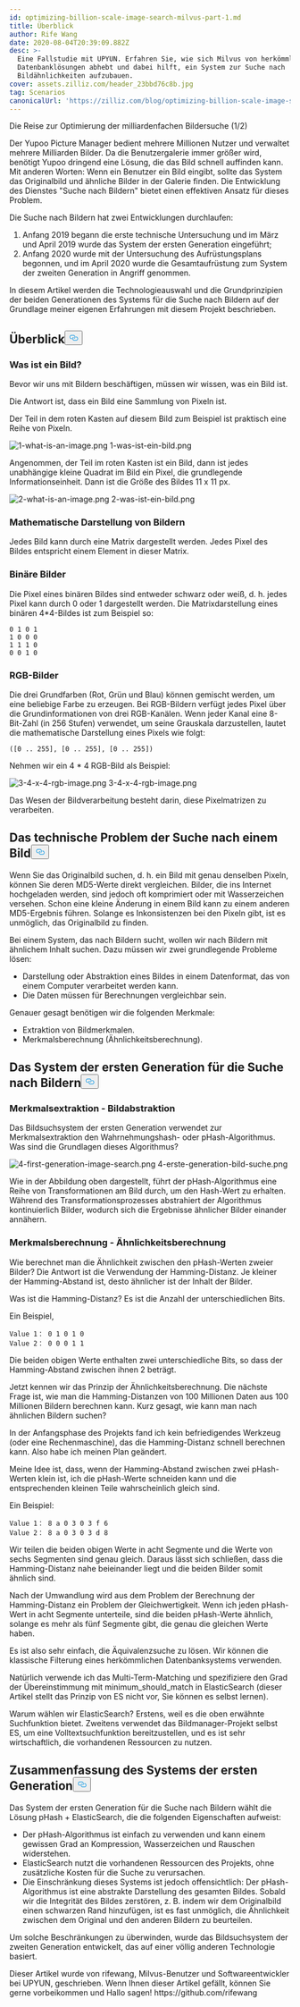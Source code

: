 ```yaml
---
id: optimizing-billion-scale-image-search-milvus-part-1.md
title: Überblick
author: Rife Wang
date: 2020-08-04T20:39:09.882Z
desc: >-
  Eine Fallstudie mit UPYUN. Erfahren Sie, wie sich Milvus von herkömmlichen
  Datenbanklösungen abhebt und dabei hilft, ein System zur Suche nach
  Bildähnlichkeiten aufzubauen.
cover: assets.zilliz.com/header_23bbd76c8b.jpg
tag: Scenarios
canonicalUrl: 'https://zilliz.com/blog/optimizing-billion-scale-image-search-milvus-part-1'
---
```

<custom-h1>Die Reise zur Optimierung der milliardenfachen Bildersuche (1/2)</custom-h1><p>Der Yupoo Picture Manager bedient mehrere Millionen Nutzer und verwaltet mehrere Milliarden Bilder. Da die Benutzergalerie immer größer wird, benötigt Yupoo dringend eine Lösung, die das Bild schnell auffinden kann. Mit anderen Worten: Wenn ein Benutzer ein Bild eingibt, sollte das System das Originalbild und ähnliche Bilder in der Galerie finden. Die Entwicklung des Dienstes "Suche nach Bildern" bietet einen effektiven Ansatz für dieses Problem.</p>
<p>Die Suche nach Bildern hat zwei Entwicklungen durchlaufen:</p>
<ol>
<li>Anfang 2019 begann die erste technische Untersuchung und im März und April 2019 wurde das System der ersten Generation eingeführt;</li>
<li>Anfang 2020 wurde mit der Untersuchung des Aufrüstungsplans begonnen, und im April 2020 wurde die Gesamtaufrüstung zum System der zweiten Generation in Angriff genommen.</li>
</ol>
<p>In diesem Artikel werden die Technologieauswahl und die Grundprinzipien der beiden Generationen des Systems für die Suche nach Bildern auf der Grundlage meiner eigenen Erfahrungen mit diesem Projekt beschrieben.</p>
<h2 id="Overview" class="common-anchor-header">Überblick<button data-href="#Overview" class="anchor-icon" translate="no">
      <svg translate="no"
        aria-hidden="true"
        focusable="false"
        height="20"
        version="1.1"
        viewBox="0 0 16 16"
        width="16"
      >
        <path
          fill="#0092E4"
          fill-rule="evenodd"
          d="M4 9h1v1H4c-1.5 0-3-1.69-3-3.5S2.55 3 4 3h4c1.45 0 3 1.69 3 3.5 0 1.41-.91 2.72-2 3.25V8.59c.58-.45 1-1.27 1-2.09C10 5.22 8.98 4 8 4H4c-.98 0-2 1.22-2 2.5S3 9 4 9zm9-3h-1v1h1c1 0 2 1.22 2 2.5S13.98 12 13 12H9c-.98 0-2-1.22-2-2.5 0-.83.42-1.64 1-2.09V6.25c-1.09.53-2 1.84-2 3.25C6 11.31 7.55 13 9 13h4c1.45 0 3-1.69 3-3.5S14.5 6 13 6z"
        ></path>
      </svg>
    </button></h2><h3 id="What-is-an-image" class="common-anchor-header">Was ist ein Bild?</h3><p>Bevor wir uns mit Bildern beschäftigen, müssen wir wissen, was ein Bild ist.</p>
<p>Die Antwort ist, dass ein Bild eine Sammlung von Pixeln ist.</p>
<p>Der Teil in dem roten Kasten auf diesem Bild zum Beispiel ist praktisch eine Reihe von Pixeln.</p>
<p>
  
   <span class="img-wrapper"> <img translate="no" src="https://assets.zilliz.com/1_what_is_an_image_021e0280cc.png" alt="1-what-is-an-image.png" class="doc-image" id="1-what-is-an-image.png" />
   </span> <span class="img-wrapper"> <span>1-was-ist-ein-bild.png</span> </span></p>
<p>Angenommen, der Teil im roten Kasten ist ein Bild, dann ist jedes unabhängige kleine Quadrat im Bild ein Pixel, die grundlegende Informationseinheit. Dann ist die Größe des Bildes 11 x 11 px.</p>
<p>
  
   <span class="img-wrapper"> <img translate="no" src="https://assets.zilliz.com/2_what_is_an_image_602a91b4a0.png" alt="2-what-is-an-image.png" class="doc-image" id="2-what-is-an-image.png" />
   </span> <span class="img-wrapper"> <span>2-was-ist-ein-bild.png</span> </span></p>
<h3 id="Mathematical-representation-of-images" class="common-anchor-header">Mathematische Darstellung von Bildern</h3><p>Jedes Bild kann durch eine Matrix dargestellt werden. Jedes Pixel des Bildes entspricht einem Element in dieser Matrix.</p>
<h3 id="Binary-images" class="common-anchor-header">Binäre Bilder</h3><p>Die Pixel eines binären Bildes sind entweder schwarz oder weiß, d. h. jedes Pixel kann durch 0 oder 1 dargestellt werden. Die Matrixdarstellung eines binären 4*4-Bildes ist zum Beispiel so:</p>
<pre><code translate="no">0 1 0 1
1 0 0 0
1 1 1 0
0 0 1 0
</code></pre>
<h3 id="RGB-images" class="common-anchor-header">RGB-Bilder</h3><p>Die drei Grundfarben (Rot, Grün und Blau) können gemischt werden, um eine beliebige Farbe zu erzeugen. Bei RGB-Bildern verfügt jedes Pixel über die Grundinformationen von drei RGB-Kanälen. Wenn jeder Kanal eine 8-Bit-Zahl (in 256 Stufen) verwendet, um seine Grauskala darzustellen, lautet die mathematische Darstellung eines Pixels wie folgt:</p>
<pre><code translate="no">([0 .. 255], [0 .. 255], [0 .. 255])
</code></pre>
<p>Nehmen wir ein 4 * 4 RGB-Bild als Beispiel:</p>
<p>
  
   <span class="img-wrapper"> <img translate="no" src="https://assets.zilliz.com/3_4_x_4_rgb_image_136cec77ce.png" alt="3-4-x-4-rgb-image.png" class="doc-image" id="3-4-x-4-rgb-image.png" />
   </span> <span class="img-wrapper"> <span>3-4-x-4-rgb-image.png</span> </span></p>
<p>Das Wesen der Bildverarbeitung besteht darin, diese Pixelmatrizen zu verarbeiten.</p>
<h2 id="The-technical-problem-of-search-by-image" class="common-anchor-header">Das technische Problem der Suche nach einem Bild<button data-href="#The-technical-problem-of-search-by-image" class="anchor-icon" translate="no">
      <svg translate="no"
        aria-hidden="true"
        focusable="false"
        height="20"
        version="1.1"
        viewBox="0 0 16 16"
        width="16"
      >
        <path
          fill="#0092E4"
          fill-rule="evenodd"
          d="M4 9h1v1H4c-1.5 0-3-1.69-3-3.5S2.55 3 4 3h4c1.45 0 3 1.69 3 3.5 0 1.41-.91 2.72-2 3.25V8.59c.58-.45 1-1.27 1-2.09C10 5.22 8.98 4 8 4H4c-.98 0-2 1.22-2 2.5S3 9 4 9zm9-3h-1v1h1c1 0 2 1.22 2 2.5S13.98 12 13 12H9c-.98 0-2-1.22-2-2.5 0-.83.42-1.64 1-2.09V6.25c-1.09.53-2 1.84-2 3.25C6 11.31 7.55 13 9 13h4c1.45 0 3-1.69 3-3.5S14.5 6 13 6z"
        ></path>
      </svg>
    </button></h2><p>Wenn Sie das Originalbild suchen, d. h. ein Bild mit genau denselben Pixeln, können Sie deren MD5-Werte direkt vergleichen. Bilder, die ins Internet hochgeladen werden, sind jedoch oft komprimiert oder mit Wasserzeichen versehen. Schon eine kleine Änderung in einem Bild kann zu einem anderen MD5-Ergebnis führen. Solange es Inkonsistenzen bei den Pixeln gibt, ist es unmöglich, das Originalbild zu finden.</p>
<p>Bei einem System, das nach Bildern sucht, wollen wir nach Bildern mit ähnlichem Inhalt suchen. Dazu müssen wir zwei grundlegende Probleme lösen:</p>
<ul>
<li>Darstellung oder Abstraktion eines Bildes in einem Datenformat, das von einem Computer verarbeitet werden kann.</li>
<li>Die Daten müssen für Berechnungen vergleichbar sein.</li>
</ul>
<p>Genauer gesagt benötigen wir die folgenden Merkmale:</p>
<ul>
<li>Extraktion von Bildmerkmalen.</li>
<li>Merkmalsberechnung (Ähnlichkeitsberechnung).</li>
</ul>
<h2 id="The-first-generation-search-by-image-system" class="common-anchor-header">Das System der ersten Generation für die Suche nach Bildern<button data-href="#The-first-generation-search-by-image-system" class="anchor-icon" translate="no">
      <svg translate="no"
        aria-hidden="true"
        focusable="false"
        height="20"
        version="1.1"
        viewBox="0 0 16 16"
        width="16"
      >
        <path
          fill="#0092E4"
          fill-rule="evenodd"
          d="M4 9h1v1H4c-1.5 0-3-1.69-3-3.5S2.55 3 4 3h4c1.45 0 3 1.69 3 3.5 0 1.41-.91 2.72-2 3.25V8.59c.58-.45 1-1.27 1-2.09C10 5.22 8.98 4 8 4H4c-.98 0-2 1.22-2 2.5S3 9 4 9zm9-3h-1v1h1c1 0 2 1.22 2 2.5S13.98 12 13 12H9c-.98 0-2-1.22-2-2.5 0-.83.42-1.64 1-2.09V6.25c-1.09.53-2 1.84-2 3.25C6 11.31 7.55 13 9 13h4c1.45 0 3-1.69 3-3.5S14.5 6 13 6z"
        ></path>
      </svg>
    </button></h2><h3 id="Feature-extraction--image-abstraction" class="common-anchor-header">Merkmalsextraktion - Bildabstraktion</h3><p>Das Bildsuchsystem der ersten Generation verwendet zur Merkmalsextraktion den Wahrnehmungshash- oder pHash-Algorithmus. Was sind die Grundlagen dieses Algorithmus?</p>
<p>
  
   <span class="img-wrapper"> <img translate="no" src="https://assets.zilliz.com/4_first_generation_image_search_ffd7088158.png" alt="4-first-generation-image-search.png" class="doc-image" id="4-first-generation-image-search.png" />
   </span> <span class="img-wrapper"> <span>4-erste-generation-bild-suche.png</span> </span></p>
<p>Wie in der Abbildung oben dargestellt, führt der pHash-Algorithmus eine Reihe von Transformationen am Bild durch, um den Hash-Wert zu erhalten. Während des Transformationsprozesses abstrahiert der Algorithmus kontinuierlich Bilder, wodurch sich die Ergebnisse ähnlicher Bilder einander annähern.</p>
<h3 id="Feature-calculation--similarity-calculation" class="common-anchor-header">Merkmalsberechnung - Ähnlichkeitsberechnung</h3><p>Wie berechnet man die Ähnlichkeit zwischen den pHash-Werten zweier Bilder? Die Antwort ist die Verwendung der Hamming-Distanz. Je kleiner der Hamming-Abstand ist, desto ähnlicher ist der Inhalt der Bilder.</p>
<p>Was ist die Hamming-Distanz? Es ist die Anzahl der unterschiedlichen Bits.</p>
<p>Ein Beispiel,</p>
<pre><code translate="no">Value 1： 0 1 0 1 0
Value 2： 0 0 0 1 1
</code></pre>
<p>Die beiden obigen Werte enthalten zwei unterschiedliche Bits, so dass der Hamming-Abstand zwischen ihnen 2 beträgt.</p>
<p>Jetzt kennen wir das Prinzip der Ähnlichkeitsberechnung. Die nächste Frage ist, wie man die Hamming-Distanzen von 100 Millionen Daten aus 100 Millionen Bildern berechnen kann. Kurz gesagt, wie kann man nach ähnlichen Bildern suchen?</p>
<p>In der Anfangsphase des Projekts fand ich kein befriedigendes Werkzeug (oder eine Rechenmaschine), das die Hamming-Distanz schnell berechnen kann. Also habe ich meinen Plan geändert.</p>
<p>Meine Idee ist, dass, wenn der Hamming-Abstand zwischen zwei pHash-Werten klein ist, ich die pHash-Werte schneiden kann und die entsprechenden kleinen Teile wahrscheinlich gleich sind.</p>
<p>Ein Beispiel:</p>
<pre><code translate="no">Value 1： 8 a 0 3 0 3 f 6
Value 2： 8 a 0 3 0 3 d 8
</code></pre>
<p>Wir teilen die beiden obigen Werte in acht Segmente und die Werte von sechs Segmenten sind genau gleich. Daraus lässt sich schließen, dass die Hamming-Distanz nahe beieinander liegt und die beiden Bilder somit ähnlich sind.</p>
<p>Nach der Umwandlung wird aus dem Problem der Berechnung der Hamming-Distanz ein Problem der Gleichwertigkeit. Wenn ich jeden pHash-Wert in acht Segmente unterteile, sind die beiden pHash-Werte ähnlich, solange es mehr als fünf Segmente gibt, die genau die gleichen Werte haben.</p>
<p>Es ist also sehr einfach, die Äquivalenzsuche zu lösen. Wir können die klassische Filterung eines herkömmlichen Datenbanksystems verwenden.</p>
<p>Natürlich verwende ich das Multi-Term-Matching und spezifiziere den Grad der Übereinstimmung mit minimum_should_match in ElasticSearch (dieser Artikel stellt das Prinzip von ES nicht vor, Sie können es selbst lernen).</p>
<p>Warum wählen wir ElasticSearch? Erstens, weil es die oben erwähnte Suchfunktion bietet. Zweitens verwendet das Bildmanager-Projekt selbst ES, um eine Volltextsuchfunktion bereitzustellen, und es ist sehr wirtschaftlich, die vorhandenen Ressourcen zu nutzen.</p>
<h2 id="Summary-of-the-first-generation-system" class="common-anchor-header">Zusammenfassung des Systems der ersten Generation<button data-href="#Summary-of-the-first-generation-system" class="anchor-icon" translate="no">
      <svg translate="no"
        aria-hidden="true"
        focusable="false"
        height="20"
        version="1.1"
        viewBox="0 0 16 16"
        width="16"
      >
        <path
          fill="#0092E4"
          fill-rule="evenodd"
          d="M4 9h1v1H4c-1.5 0-3-1.69-3-3.5S2.55 3 4 3h4c1.45 0 3 1.69 3 3.5 0 1.41-.91 2.72-2 3.25V8.59c.58-.45 1-1.27 1-2.09C10 5.22 8.98 4 8 4H4c-.98 0-2 1.22-2 2.5S3 9 4 9zm9-3h-1v1h1c1 0 2 1.22 2 2.5S13.98 12 13 12H9c-.98 0-2-1.22-2-2.5 0-.83.42-1.64 1-2.09V6.25c-1.09.53-2 1.84-2 3.25C6 11.31 7.55 13 9 13h4c1.45 0 3-1.69 3-3.5S14.5 6 13 6z"
        ></path>
      </svg>
    </button></h2><p>Das System der ersten Generation für die Suche nach Bildern wählt die Lösung pHash + ElasticSearch, die die folgenden Eigenschaften aufweist:</p>
<ul>
<li>Der pHash-Algorithmus ist einfach zu verwenden und kann einem gewissen Grad an Kompression, Wasserzeichen und Rauschen widerstehen.</li>
<li>ElasticSearch nutzt die vorhandenen Ressourcen des Projekts, ohne zusätzliche Kosten für die Suche zu verursachen.</li>
<li>Die Einschränkung dieses Systems ist jedoch offensichtlich: Der pHash-Algorithmus ist eine abstrakte Darstellung des gesamten Bildes. Sobald wir die Integrität des Bildes zerstören, z. B. indem wir dem Originalbild einen schwarzen Rand hinzufügen, ist es fast unmöglich, die Ähnlichkeit zwischen dem Original und den anderen Bildern zu beurteilen.</li>
</ul>
<p>Um solche Beschränkungen zu überwinden, wurde das Bildsuchsystem der zweiten Generation entwickelt, das auf einer völlig anderen Technologie basiert.</p>
<p>Dieser Artikel wurde von rifewang, Milvus-Benutzer und Softwareentwickler bei UPYUN, geschrieben. Wenn Ihnen dieser Artikel gefällt, können Sie gerne vorbeikommen und Hallo sagen! https://github.com/rifewang</p>
